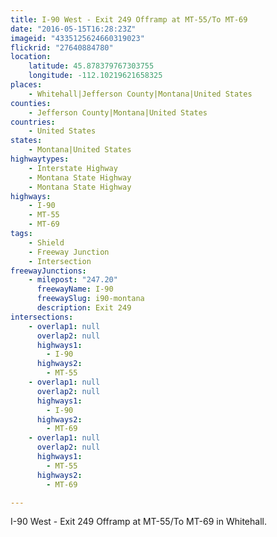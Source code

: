 ```yaml
---
title: I-90 West - Exit 249 Offramp at MT-55/To MT-69
date: "2016-05-15T16:28:23Z"
imageid: "4335125624660319023"
flickrid: "27640884780"
location:
    latitude: 45.878379767303755
    longitude: -112.10219621658325
places:
    - Whitehall|Jefferson County|Montana|United States
counties:
    - Jefferson County|Montana|United States
countries:
    - United States
states:
    - Montana|United States
highwaytypes:
    - Interstate Highway
    - Montana State Highway
    - Montana State Highway
highways:
    - I-90
    - MT-55
    - MT-69
tags:
    - Shield
    - Freeway Junction
    - Intersection
freewayJunctions:
    - milepost: "247.20"
      freewayName: I-90
      freewaySlug: i90-montana
      description: Exit 249
intersections:
    - overlap1: null
      overlap2: null
      highways1:
        - I-90
      highways2:
        - MT-55
    - overlap1: null
      overlap2: null
      highways1:
        - I-90
      highways2:
        - MT-69
    - overlap1: null
      overlap2: null
      highways1:
        - MT-55
      highways2:
        - MT-69

---
```

I-90 West - Exit 249 Offramp at MT-55/To MT-69 in Whitehall.